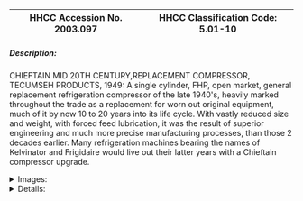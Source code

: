 | **HHCC Accession No. 2003.097** |**HHCC Classification Code:  5.01-10**|
| ----------- | ----------- |
##### Description:
CHIEFTAIN MID 20TH CENTURY,REPLACEMENT COMPRESSOR, TECUMSEH PRODUCTS, 1949: A single cylinder, FHP, open market, general replacement refrigeration compressor of the late 1940's, heavily marked throughout the trade as a replacement for worn out original equipment, much of it by now 10 to 20 years into its life cycle. With vastly reduced size and weight, with forced feed lubrication, it was the result of superior engineering and much more precise manufacturing processes, than those 2 decades earlier. Many refrigeration machines bearing the names of Kelvinator and Frigidaire would live out their latter years with a Chieftain compressor upgrade.


<details>
	<summary>Images:</summary>
<div class="gallery gallery-wrapper--full" contenteditable="false" data-is-empty="false" data-translation="Add images" data-columns="6">
<figure class="gallery__item"><a href="#DOMAIN_NAME#gallery/5.01-10.jpg" data-size="768x512"><img src="#DOMAIN_NAME#gallery/5.01-10-thumbnail.jpg" alt=""></a></figure>
</div>
</details>


<details>
	<summary>Details:</summary>

##### Group:
5.01 Refrigerating and Air Conditioning Compressors - Household

##### Make:
Chieftain

##### Manufacturer:
Tecumseh Products, Tecumseh Mich.

##### Model:
500

##### Serial No.:
1-17-49

##### Size:
8x8x10'h

##### Weight:
28 lbs.

##### Circa:
1949

##### Rating:
Exhibit, education, and research quality, illustrating the significant advancement in refrigeration compressor engineering by the end of the first half of the 20th century, with vastly reduced size and weight and with superior performance.

##### Patent Date/Number:


##### Provenance:
From York County (York Region) Ontario, once a rich agricultural hinterlands, attracting early settlement in the last years of the 18th century. Located on the north slopes of the Oak Ridges Moraine, within 20 miles of Toronto, the County would also attract early ex-urban development, to be come a wealthy market place for the emerging household and consumer technologies of the early and mid 20th century. 

This artifact was discovered in the 1950's in the used stock of T. H. Oliver, Refrigeration and Electric Sales and Service, Aurora, Ontario, an early worker in the field of agricultural, industrial and consumer technology.

##### Type and Design:


##### Construction:


##### Material:


##### Special Features:


##### Accessories:


##### Capacities:


##### Performance Characteristics:


##### Operation:


##### Control and Regulation:


##### Targeted Market Segment:


##### Consumer Acceptance:


##### Merchandising:


##### Market Price:


##### Technological Significance:


##### Industrial Significance:


##### Socio-economic Significance:


##### Socio-cultural Significance:


##### Donor:
G. Leslie Oliver, The T. H. Oliver HVACR Collection

##### HHCC Storage Location:


##### Tracking:


##### Bibliographic References:
RESCO Refrigeration Supply Co Ltd., London Ont. Catalogue 1951, T.H. Oliver collection

##### Notes:


##### Related Reports:

</details>
